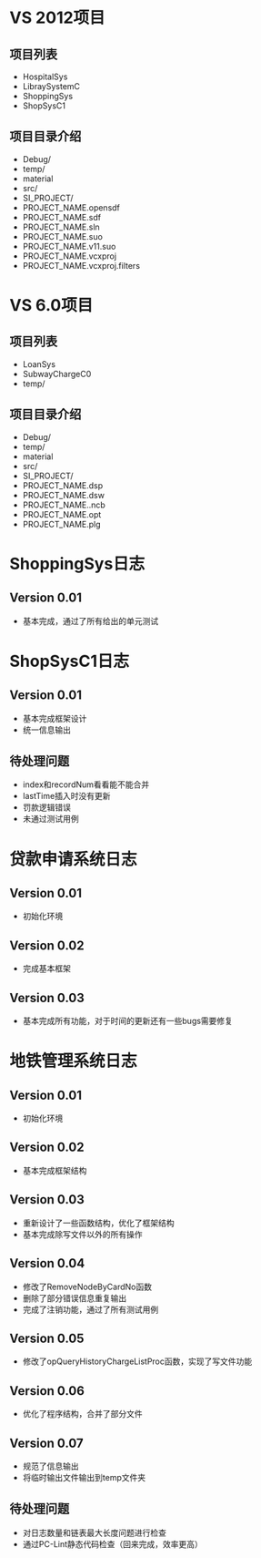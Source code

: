 # VS 2012项目


## 项目列表

* HospitalSys
* LibraySystemC
* ShoppingSys
* ShopSysC1


## 项目目录介绍

* Debug/
* temp/
* material
* src/
* SI_PROJECT/
* PROJECT_NAME.opensdf
* PROJECT_NAME.sdf
* PROJECT_NAME.sln
* PROJECT_NAME.suo
* PROJECT_NAME.v11.suo
* PROJECT_NAME.vcxproj
* PROJECT_NAME.vcxproj.filters


# VS 6.0项目

## 项目列表

* LoanSys
* SubwayChargeC0
* temp/

## 项目目录介绍

* Debug/
* temp/
* material
* src/
* SI_PROJECT/
* PROJECT_NAME.dsp
* PROJECT_NAME.dsw
* PROJECT_NAME..ncb
* PROJECT_NAME.opt
* PROJECT_NAME.plg










# ShoppingSys日志

## Version 0.01

* 基本完成，通过了所有给出的单元测试




# ShopSysC1日志

## Version 0.01

* 基本完成框架设计
* 统一信息输出

## 待处理问题
* index和recordNum看看能不能合并
* lastTime插入时没有更新
* 罚款逻辑错误
* 未通过测试用例


# 贷款申请系统日志

## Version 0.01

* 初始化环境

## Version 0.02

* 完成基本框架

## Version 0.03

* 基本完成所有功能，对于时间的更新还有一些bugs需要修复



# 地铁管理系统日志

## Version 0.01

* 初始化环境

## Version 0.02

* 基本完成框架结构

## Version 0.03

* 重新设计了一些函数结构，优化了框架结构
* 基本完成除写文件以外的所有操作

## Version 0.04

* 修改了RemoveNodeByCardNo函数
* 删除了部分错误信息重复输出
* 完成了注销功能，通过了所有测试用例

## Version 0.05

* 修改了opQueryHistoryChargeListProc函数，实现了写文件功能

## Version 0.06

* 优化了程序结构，合并了部分文件

## Version 0.07

* 规范了信息输出
* 将临时输出文件输出到temp文件夹

## 待处理问题

* 对日志数量和链表最大长度问题进行检查
* 通过PC-Lint静态代码检查（回来完成，效率更高）